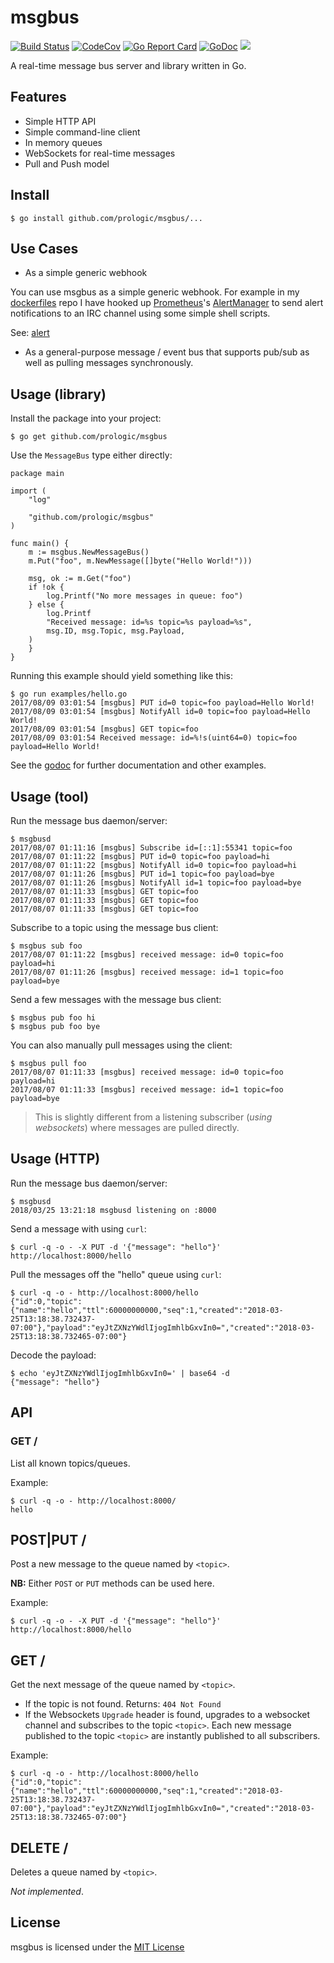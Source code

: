# msgbus

[![Build Status](https://travis-ci.org/prologic/msgbus.svg)](https://travis-ci.org/prologic/msgbus)
[![CodeCov](https://codecov.io/gh/prologic/msgbus/branch/master/graph/badge.svg)](https://codecov.io/gh/prologic/msgbus)
[![Go Report Card](https://goreportcard.com/badge/prologic/msgbus)](https://goreportcard.com/report/prologic/msgbus)
[![GoDoc](https://godoc.org/github.com/prologic/msgbus?status.svg)](https://godoc.org/github.com/prologic/msgbus) 
[![](https://images.microbadger.com/badges/image/prologic/msgbus.svg)](https://microbadger.com/images/prologic/msgbus "Get your own image badge on microbadger.com")

A real-time message bus server and library written in Go.

## Features

* Simple HTTP API
* Simple command-line client
* In memory queues
* WebSockets for real-time messages
* Pull and Push model

## Install

```#!bash
$ go install github.com/prologic/msgbus/...
```

## Use Cases

* As a simple generic webhook

You can use msgbus as a simple generic webhook. For example in my
[dockerfiles](https://github.com/prologic/dockerfiles) repo I have hooked up
[Prometheus](https://prometheus.io/)'s [AlertManager](https://prometheus.io/docs/alerting/alertmanager/)
to send alert notifications to an IRC channel using some simple shell scripts.

See: [alert](https://hub.docker.com/r/prologic/alert/)

* As a general-purpose message / event bus that supports pub/sub as well as
  pulling messages synchronously.

## Usage (library)

Install the package into your project:

```#!bash
$ go get github.com/prologic/msgbus
```

Use the `MessageBus` type either directly:

```#!go
package main

import (
    "log"

    "github.com/prologic/msgbus"
)

func main() {
    m := msgbus.NewMessageBus()
    m.Put("foo", m.NewMessage([]byte("Hello World!")))

    msg, ok := m.Get("foo")
    if !ok {
        log.Printf("No more messages in queue: foo")
    } else {
        log.Printf
	    "Received message: id=%s topic=%s payload=%s",
	    msg.ID, msg.Topic, msg.Payload,
	)
    }
}
```

Running this example should yield something like this:

```#!bash
$ go run examples/hello.go
2017/08/09 03:01:54 [msgbus] PUT id=0 topic=foo payload=Hello World!
2017/08/09 03:01:54 [msgbus] NotifyAll id=0 topic=foo payload=Hello World!
2017/08/09 03:01:54 [msgbus] GET topic=foo
2017/08/09 03:01:54 Received message: id=%!s(uint64=0) topic=foo payload=Hello World!
``` 

See the [godoc](https://godoc.org/github.com/prologic/msgbus) for further
documentation and other examples.

## Usage (tool)

Run the message bus daemon/server:

```#!bash
$ msgbusd
2017/08/07 01:11:16 [msgbus] Subscribe id=[::1]:55341 topic=foo
2017/08/07 01:11:22 [msgbus] PUT id=0 topic=foo payload=hi
2017/08/07 01:11:22 [msgbus] NotifyAll id=0 topic=foo payload=hi
2017/08/07 01:11:26 [msgbus] PUT id=1 topic=foo payload=bye
2017/08/07 01:11:26 [msgbus] NotifyAll id=1 topic=foo payload=bye
2017/08/07 01:11:33 [msgbus] GET topic=foo
2017/08/07 01:11:33 [msgbus] GET topic=foo
2017/08/07 01:11:33 [msgbus] GET topic=foo
```

Subscribe to a topic using the message bus client:

```#!bash
$ msgbus sub foo
2017/08/07 01:11:22 [msgbus] received message: id=0 topic=foo payload=hi
2017/08/07 01:11:26 [msgbus] received message: id=1 topic=foo payload=bye
```

Send a few messages with the message bus client:

```#!bash
$ msgbus pub foo hi
$ msgbus pub foo bye
```

You can also manually pull messages using the client:

```#!bash
$ msgbus pull foo
2017/08/07 01:11:33 [msgbus] received message: id=0 topic=foo payload=hi
2017/08/07 01:11:33 [msgbus] received message: id=1 topic=foo payload=bye
```

> This is slightly different from a listening subscriber (*using websockets*) where messages are pulled directly.

## Usage (HTTP)

Run the message bus daemon/server:

```#!bash
$ msgbusd
2018/03/25 13:21:18 msgbusd listening on :8000
```

Send a message with using `curl`:

```#!bash
$ curl -q -o - -X PUT -d '{"message": "hello"}' http://localhost:8000/hello
```

Pull the messages off the "hello" queue using `curl`:

```#!bash
$ curl -q -o - http://localhost:8000/hello
{"id":0,"topic":{"name":"hello","ttl":60000000000,"seq":1,"created":"2018-03-25T13:18:38.732437-07:00"},"payload":"eyJtZXNzYWdlIjogImhlbGxvIn0=","created":"2018-03-25T13:18:38.732465-07:00"}
```

Decode the payload:

```#!bash
$ echo 'eyJtZXNzYWdlIjogImhlbGxvIn0=' | base64 -d
{"message": "hello"}
```

## API

### GET /

List all known topics/queues.

Example:

```#!bash
$ curl -q -o - http://localhost:8000/
hello
```

## POST|PUT /<topic>

Post a new message to the queue named by `<topic>`.

**NB:** Either `POST` or `PUT` methods can be used here.

Example:

```#!bash
$ curl -q -o - -X PUT -d '{"message": "hello"}' http://localhost:8000/hello
```

## GET /<topic>

Get the next message of the queue named by `<topic>`.

- If the topic is not found. Returns: `404 Not Found`
- If the Websockets `Upgrade` header is found, upgrades to a websocket channel
  and subscribes to the topic `<topic>`. Each new message published to the
  topic `<topic>` are instantly published to all subscribers.

Example:

```#!bash
$ curl -q -o - http://localhost:8000/hello
{"id":0,"topic":{"name":"hello","ttl":60000000000,"seq":1,"created":"2018-03-25T13:18:38.732437-07:00"},"payload":"eyJtZXNzYWdlIjogImhlbGxvIn0=","created":"2018-03-25T13:18:38.732465-07:00"}
```

## DELETE /<topic>

Deletes a queue named by `<topic>`.

*Not implemented*.

## License

msgbus is licensed under the [MIT License](https://github.com/prologic/msgbus/blob/master/LICENSE)
